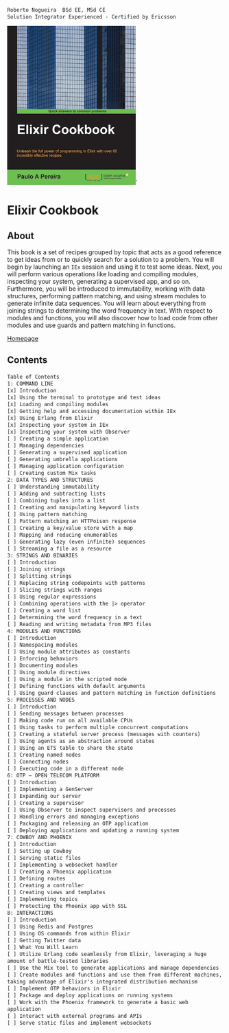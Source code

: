 ```
Roberto Nogueira  BSd EE, MSd CE
Solution Integrator Experienced - Certified by Ericsson
```

![ebook cover](images/elixir-cookbook.png)`

# Elixir Cookbook

## About

This book is a set of recipes grouped by topic that acts as a good reference to get ideas from or to quickly search for a solution to a problem. You will begin by launching an `IEx` session and using it to test some ideas. Next, you will perform various operations like loading and compiling modules, inspecting your system, generating a supervised app, and so on. Furthermore, you will be introduced to immutability, working with data structures, performing pattern matching, and using stream modules to generate infinite data sequences. You will learn about everything from joining strings to determining the word frequency in text. With respect to modules and functions, you will also discover how to load code from other modules and use guards and pattern matching in functions.

[Homepage](https://www.packtpub.com/application-development/elixir-cookbook)

## Contents

```
Table of Contents
1: COMMAND LINE
[x] Introduction
[x] Using the terminal to prototype and test ideas
[x] Loading and compiling modules
[x] Getting help and accessing documentation within IEx
[x] Using Erlang from Elixir
[x] Inspecting your system in IEx
[x] Inspecting your system with Observer
[ ] Creating a simple application
[ ] Managing dependencies
[ ] Generating a supervised application
[ ] Generating umbrella applications
[ ] Managing application configuration
[ ] Creating custom Mix tasks
2: DATA TYPES AND STRUCTURES
[ ] Understanding immutability
[ ] Adding and subtracting lists
[ ] Combining tuples into a list
[ ] Creating and manipulating keyword lists
[ ] Using pattern matching
[ ] Pattern matching an HTTPoison response
[ ] Creating a key/value store with a map
[ ] Mapping and reducing enumerables
[ ] Generating lazy (even infinite) sequences
[ ] Streaming a file as a resource
3: STRINGS AND BINARIES
[ ] Introduction
[ ] Joining strings
[ ] Splitting strings
[ ] Replacing string codepoints with patterns
[ ] Slicing strings with ranges
[ ] Using regular expressions
[ ] Combining operations with the |> operator
[ ] Creating a word list
[ ] Determining the word frequency in a text
[ ] Reading and writing metadata from MP3 files
4: MODULES AND FUNCTIONS
[ ] Introduction
[ ] Namespacing modules
[ ] Using module attributes as constants
[ ] Enforcing behaviors
[ ] Documenting modules
[ ] Using module directives
[ ] Using a module in the scripted mode
[ ] Defining functions with default arguments
[ ] Using guard clauses and pattern matching in function definitions
5: PROCESSES AND NODES
[ ] Introduction
[ ] Sending messages between processes
[ ] Making code run on all available CPUs
[ ] Using tasks to perform multiple concurrent computations
[ ] Creating a stateful server process (messages with counters)
[ ] Using agents as an abstraction around states
[ ] Using an ETS table to share the state
[ ] Creating named nodes
[ ] Connecting nodes
[ ] Executing code in a different node
6: OTP – OPEN TELECOM PLATFORM
[ ] Introduction
[ ] Implementing a GenServer
[ ] Expanding our server
[ ] Creating a supervisor
[ ] Using Observer to inspect supervisors and processes
[ ] Handling errors and managing exceptions
[ ] Packaging and releasing an OTP application
[ ] Deploying applications and updating a running system
7: COWBOY AND PHOENIX
[ ] Introduction
[ ] Setting up Cowboy
[ ] Serving static files
[ ] Implementing a websocket handler
[ ] Creating a Phoenix application
[ ] Defining routes
[ ] Creating a controller
[ ] Creating views and templates
[ ] Implementing topics
[ ] Protecting the Phoenix app with SSL
8: INTERACTIONS
[ ] Introduction
[ ] Using Redis and Postgres
[ ] Using OS commands from within Elixir
[ ] Getting Twitter data
[ ] What You Will Learn
[ ] Utilize Erlang code seamlessly from Elixir, leveraging a huge amount of battle-tested libraries
[ ] Use the Mix tool to generate applications and manage dependencies
[ ] Create modules and functions and use them from different machines, taking advantage of Elixir's integrated distribution mechanism
[ ] Implement OTP behaviors in Elixir
[ ] Package and deploy applications on running systems
[ ] Work with the Phoenix framework to generate a basic web application
[ ] Interact with external programs and APIs
[ ] Serve static files and implement websockets
```
